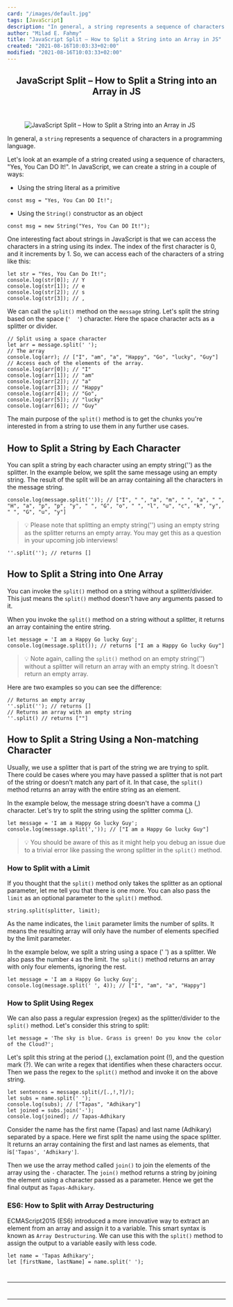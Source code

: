 ```yaml
---
card: "/images/default.jpg"
tags: [JavaScript]
description: "In general, a string represents a sequence of characters in a"
author: "Milad E. Fahmy"
title: "JavaScript Split – How to Split a String into an Array in JS"
created: "2021-08-16T10:03:33+02:00"
modified: "2021-08-16T10:03:33+02:00"
---
```

<div class="site-wrapper">
<main id="site-main" class="site-main outer">
<div class="inner">
<article class="post-full post tag-javascript tag-web-development ">
<header class="post-full-header">
<h1 class="post-full-title">JavaScript Split – How to Split a String into an Array in JS</h1>
</header>
<figure class="post-full-image">
<picture>
<source media="(max-width: 700px)" sizes="1px" srcset="data:image/gif;base64,R0lGODlhAQABAIAAAAAAAP///yH5BAEAAAAALAAAAAABAAEAAAIBRAA7 1w">
<source media="(min-width: 701px)" sizes="(max-width: 800px) 400px,
(max-width: 1170px) 700px,
1400px" srcset="/news/content/images/size/w300/2021/06/freeCodeCamp-Cover-1.png 300w,
/news/content/images/size/w600/2021/06/freeCodeCamp-Cover-1.png 600w,
/news/content/images/size/w1000/2021/06/freeCodeCamp-Cover-1.png 1000w,
/news/content/images/size/w2000/2021/06/freeCodeCamp-Cover-1.png 2000w">
<img onerror="this.style.display='none'" src="/news/content/images/size/w2000/2021/06/freeCodeCamp-Cover-1.png" alt="JavaScript Split – How to Split a String into an Array in JS">
</picture>
</figure>
<section class="post-full-content">
<div class="post-content">
<p>In general, a <code>string</code> represents a sequence of characters in a programming language. </p><p>Let's look at an example of a string created using a sequence of characters, "Yes, You Can DO It!". In JavaScript, we can create a string in a couple of ways:</p><ul><li>Using the string literal as a primitive</li></ul><pre><code class="language-js">const msg = "Yes, You Can DO It!";</code></pre><ul><li>Using the <code>String()</code> constructor as an object</li></ul><pre><code class="language-js">const msg = new String("Yes, You Can DO It!");</code></pre><p>One interesting fact about strings in JavaScript is that we can access the characters in a string using its index. The index of the first character is 0, and it increments by 1. So, we can access each of the characters of a string like this:</p><pre><code class="language-js">let str = "Yes, You Can Do It!";
console.log(str[0]); // Y
console.log(str[1]); // e
console.log(str[2]); // s
console.log(str[3]); // ,
</code></pre><p>We can call the <code>split()</code> method on the <code>message</code> string. Let's split the string based on the space (<code>' &nbsp;'</code>) character. Here the space character acts as a splitter or divider.</p><pre><code class="language-js">// Split using a space character
let arr = message.split(' ');
// The array
console.log(arr); // ["I", "am", "a", "Happy", "Go", "lucky", "Guy"]
// Access each of the elements of the array.
console.log(arr[0]); // "I"
console.log(arr[1]); // "am"
console.log(arr[2]); // "a"
console.log(arr[3]); // "Happy"
console.log(arr[4]); // "Go",
console.log(arr[5]); // "lucky"
console.log(arr[6]); // "Guy"
</code></pre><p>The main purpose of the <code>split()</code> method is to get the chunks you're interested in from a string to use them in any further use cases.</p><h2 id="how-to-split-a-string-by-each-character">How to Split a String by Each Character</h2><p>You can split a string by each character using an empty string('') as the splitter. In the example below, we split the same message using an empty string. The result of the split will be an array containing all the characters in the message string.</p><pre><code class="language-js">console.log(message.split('')); // ["I", " ", "a", "m", " ", "a", " ", "H", "a", "p", "p", "y", " ", "G", "o", " ", "l", "u", "c", "k", "y", " ", "G", "u", "y"]</code></pre><blockquote>💡 Please note that splitting an empty string('') using an empty string as the splitter returns an empty array. You may get this as a question in your upcoming job interviews!</blockquote><pre><code class="language-js">''.split(''); // returns []</code></pre><h2 id="how-to-split-a-string-into-one-array">How to Split a String into One Array</h2><p>You can invoke the <code>split()</code> method on a string without a splitter/divider. This just means the <code>split()</code> method doesn't have any arguments passed to it. </p><p>When you invoke the <code>split()</code> method on a string without a splitter, it returns an array containing the entire string.</p><pre><code class="language-js">let message = 'I am a Happy Go lucky Guy';
console.log(message.split()); // returns ["I am a Happy Go lucky Guy"]</code></pre><blockquote>💡 Note again, calling the <code>split()</code> method on an empty string('') without a splitter will return an array with an empty string. It doesn't return an empty array.</blockquote><p>Here are two examples so you can see the difference:</p><pre><code class="language-js">// Returns an empty array
''.split(''); // returns []
// Returns an array with an empty string
''.split() // returns [""]</code></pre><h2 id="how-to-split-a-string-using-a-non-matching-character">How to Split a String Using a Non-matching Character</h2><p>Usually, we use a splitter that is part of the string we are trying to split. There could be cases where you may have passed a splitter that is not part of the string or doesn't match any part of it. In that case, the <code>split()</code> method returns an array with the entire string as an element.</p><p>In the example below, the message string doesn't have a comma (,) character. Let's try to split the string using the splitter comma (,).</p><pre><code class="language-js">let message = 'I am a Happy Go lucky Guy';
console.log(message.split(',')); // ["I am a Happy Go lucky Guy"]</code></pre><blockquote>💡 You should be aware of this as it might help you debug an issue due to a trivial error like passing the wrong splitter in the <code>split()</code> method.</blockquote><h1 id="how-to-split-with-a-limit">How to Split with a Limit</h1><p>If you thought that the <code>split()</code> method only takes the splitter as an optional parameter, let me tell you that there is one more. You can also pass the <code>limit</code> as an optional parameter to the <code>split()</code> method.</p><pre><code class="language-js">string.split(splitter, limit);</code></pre><p>As the name indicates, the <code>limit</code> parameter limits the number of splits. It means the resulting array will only have the number of elements specified by the limit parameter.</p><p>In the example below, we split a string using a space (' ') as a splitter. We also pass the number <code>4</code> as the limit. <code>The split()</code> method returns an array with only four elements, ignoring the rest.</p><pre><code class="language-js">let message = 'I am a Happy Go lucky Guy';
console.log(message.split(' ', 4)); // ["I", "am", "a", "Happy"] </code></pre><h1 id="how-to-split-using-regex">How to Split Using Regex</h1><p>We can also pass a regular expression (regex) as the splitter/divider to the <code>split()</code> method. Let's consider this string to split:</p><pre><code class="language-js">let message = 'The sky is blue. Grass is green! Do you know the color of the Cloud?';</code></pre><p>Let's split this string at the period (.), exclamation point (!), and the question mark (?). We can write a regex that identifies when these characters occur. Then we pass the regex to the <code>split()</code> method and invoke it on the above string.</p><pre><code class="language-js">let sentences = message.split(/[.,!,?]/);
let subs = name.split(' ');
console.log(subs); // ["Tapas", "Adhikary"]
let joined = subs.join('-');
console.log(joined); // Tapas-Adhikary</code></pre><p>Consider the name has the first name (Tapas) and last name (Adhikary) separated by a space. Here we first split the name using the space splitter. It returns an array containing the first and last names as elements, that is<code>['Tapas', 'Adhikary']</code>.</p><p>Then we use the array method called <code>join()</code> to join the elements of the array using the <code>-</code> character. The <code>join()</code> method returns a string by joining the element using a character passed as a parameter. Hence we get the final output as <code>Tapas-Adhikary</code>.</p><h1 id="es6-how-to-split-with-array-destructuring">ES6: How to Split with Array Destructuring</h1><p>ECMAScript2015 (ES6) introduced a more innovative way to extract an element from an array and assign it to a variable. This smart syntax is known as <code>Array Destructuring</code>. We can use this with the <code>split()</code> method to assign the output to a variable easily with less code.</p><pre><code class="language-js">let name = 'Tapas Adhikary';
let [firstName, lastName] = name.split(' ');
</div>
<hr>
<hr>
</section>
</article>
</div>
</main>
</div>
<!-- Google Tag Manager (noscript) -->
<!-- End Google Tag Manager (noscript) -->

